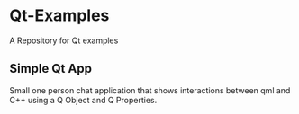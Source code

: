 # Qt-Examples
A Repository for Qt examples  

## Simple Qt App
Small one person chat application that shows interactions between qml and C++ using a Q Object and Q Properties. 
